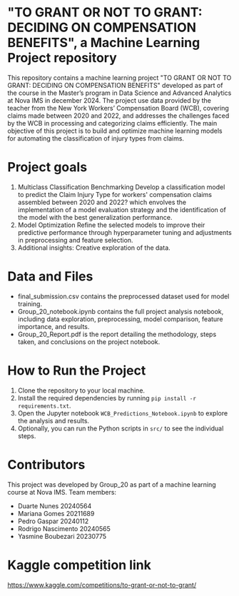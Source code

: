 # "TO GRANT OR NOT TO GRANT: DECIDING ON COMPENSATION BENEFITS", a Machine Learning Project repository
This repository contains a machine learning project "TO GRANT OR NOT TO GRANT: DECIDING ON COMPENSATION BENEFITS" developed as part of the course in the Master’s program in Data Science and Advanced Analytics at Nova IMS in december 2024.
The project use data provided by the teacher from the New York Workers’ Compensation Board (WCB), covering claims made between 2020 and 2022, and addresses the challenges faced by the WCB in processing and categorizing claims efficiently.
The main objective of this project is to build and optimize machine learning models for automating the classification of injury types from claims.

# Project goals
1. Multiclass Classification Benchmarking
Develop a classification model to predict the Claim Injury Type for workers' compensation claims assembled between 2020 and 2022? which envolves the implementation of a model evaluation strategy and the identification of the model with the best generalization performance.
2. Model Optimization
Refine the selected models to improve their predictive performance through hyperparameter tuning and adjustments in preprocessing and feature selection.
3. Additional insights: 
Creative exploration of the data.

# Data and Files

- final_submission.csv contains the preprocessed dataset used for model training.
- Group_20_notebook.ipynb contains the full project analysis notebook, including data exploration, preprocessing, model comparison, feature importance, and results.
- Group_20_Report.pdf is the report detailing the methodology, steps taken, and conclusions on the project notebook.


# How to Run the Project
1. Clone the repository to your local machine.
2. Install the required dependencies by running `pip install -r requirements.txt`.
3. Open the Jupyter notebook `WCB_Predictions_Notebook.ipynb` to explore the analysis and results.
4. Optionally, you can run the Python scripts in `src/` to see the individual steps.

# Contributors
This project was developed by Group_20 as part of a machine learning course at Nova IMS. Team members:
- Duarte Nunes 20240564
- Mariana Gomes 20211689
- Pedro Gaspar 20240112
- Rodrigo Nascimento 20240565
- Yasmine Boubezari 20230775


# Kaggle competition link
https://www.kaggle.com/competitions/to-grant-or-not-to-grant/
